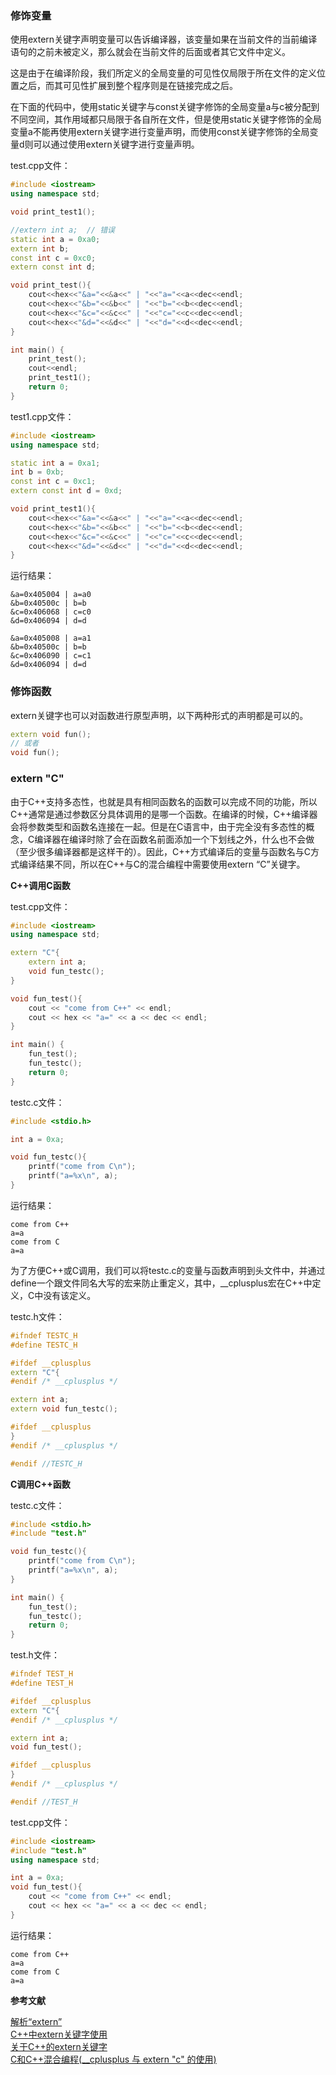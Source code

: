 ### 修饰变量

使用extern关键字声明变量可以告诉编译器，该变量如果在当前文件的当前编译语句的之前未被定义，那么就会在当前文件的后面或者其它文件中定义。

这是由于在编译阶段，我们所定义的全局变量的可见性仅局限于所在文件的定义位置之后，而其可见性扩展到整个程序则是在链接完成之后。

在下面的代码中，使用static关键字与const关键字修饰的全局变量a与c被分配到不同空间，其作用域都只局限于各自所在文件，但是使用static关键字修饰的全局变量a不能再使用extern关键字进行变量声明，而使用const关键字修饰的全局变量d则可以通过使用extern关键字进行变量声明。

test.cpp文件：
```cpp
#include <iostream>
using namespace std;

void print_test1();

//extern int a;  // 错误
static int a = 0xa0;
extern int b;
const int c = 0xc0;
extern const int d;

void print_test(){
    cout<<hex<<"&a="<<&a<<" | "<<"a="<<a<<dec<<endl;
    cout<<hex<<"&b="<<&b<<" | "<<"b="<<b<<dec<<endl;
    cout<<hex<<"&c="<<&c<<" | "<<"c="<<c<<dec<<endl;
    cout<<hex<<"&d="<<&d<<" | "<<"d="<<d<<dec<<endl;
}

int main() {
    print_test();
    cout<<endl;
    print_test1();
    return 0;
}
```
test1.cpp文件：
```cpp
#include <iostream>
using namespace std;

static int a = 0xa1;
int b = 0xb;
const int c = 0xc1;
extern const int d = 0xd;

void print_test1(){
    cout<<hex<<"&a="<<&a<<" | "<<"a="<<a<<dec<<endl;
    cout<<hex<<"&b="<<&b<<" | "<<"b="<<b<<dec<<endl;
    cout<<hex<<"&c="<<&c<<" | "<<"c="<<c<<dec<<endl;
    cout<<hex<<"&d="<<&d<<" | "<<"d="<<d<<dec<<endl;
}
```
运行结果：
```
&a=0x405004 | a=a0
&b=0x40500c | b=b
&c=0x406068 | c=c0
&d=0x406094 | d=d

&a=0x405008 | a=a1
&b=0x40500c | b=b
&c=0x406090 | c=c1
&d=0x406094 | d=d
```

### 修饰函数

extern关键字也可以对函数进行原型声明，以下两种形式的声明都是可以的。
```cpp
extern void fun();
// 或者
void fun();
```

### extern "C"

由于C\+\+支持多态性，也就是具有相同函数名的函数可以完成不同的功能，所以C\+\+通常是通过参数区分具体调用的是哪一个函数。在编译的时候，C\+\+编译器会将参数类型和函数名连接在一起。但是在C语言中，由于完全没有多态性的概念，C编译器在编译时除了会在函数名前面添加一个下划线之外，什么也不会做（至少很多编译器都是这样干的）。因此，C\+\+方式编译后的变量与函数名与C方式编译结果不同，所以在C\+\+与C的混合编程中需要使用extern “C”关键字。

**C++调用C函数**

test.cpp文件：
```cpp
#include <iostream>
using namespace std;

extern "C"{
    extern int a;
    void fun_testc();
}

void fun_test(){
    cout << "come from C++" << endl;
    cout << hex << "a=" << a << dec << endl;
}

int main() {
    fun_test();
    fun_testc();
    return 0;
}
```
testc.c文件：
```c
#include <stdio.h>

int a = 0xa;

void fun_testc(){
    printf("come from C\n");
    printf("a=%x\n", a);
}
```
运行结果：
```
come from C++
a=a
come from C
a=a
```
为了方便C\+\+或C调用，我们可以将testc.c的变量与函数声明到头文件中，并通过define一个跟文件同名大写的宏来防止重定义，其中，__cplusplus宏在C++中定义，C中没有该定义。

testc.h文件：
```cpp
#ifndef TESTC_H
#define TESTC_H

#ifdef __cplusplus
extern "C"{
#endif /* __cplusplus */

extern int a;
extern void fun_testc();

#ifdef __cplusplus
}
#endif /* __cplusplus */

#endif //TESTC_H
```

**C调用C++函数**

testc.c文件：
```c
#include <stdio.h>
#include "test.h"

void fun_testc(){
    printf("come from C\n");
    printf("a=%x\n", a);
}

int main() {
    fun_test();
    fun_testc();
    return 0;
}
```
test.h文件：
```cpp
#ifndef TEST_H
#define TEST_H

#ifdef __cplusplus
extern "C"{
#endif /* __cplusplus */

extern int a;
void fun_test();

#ifdef __cplusplus
}
#endif /* __cplusplus */

#endif //TEST_H
```
test.cpp文件：
```cpp
#include <iostream>
#include "test.h"
using namespace std;

int a = 0xa;
void fun_test(){
    cout << "come from C++" << endl;
    cout << hex << "a=" << a << dec << endl;
}
```
运行结果：
```
come from C++
a=a
come from C
a=a
```

**参考文献**

[解析“extern”](http://blog.csdn.net/keensword/article/details/401114)</br>
[C++中extern关键字使用](http://blog.csdn.net/sruru/article/details/7951019)</br>
[关于C++的extern关键字](http://www.cnblogs.com/ForFreeDom/archive/2012/03/21/2409950.html)</br>
[C和C++混合编程(__cplusplus 与 extern "c" 的使用)](http://www.cnblogs.com/x_wukong/p/5630143.html)
